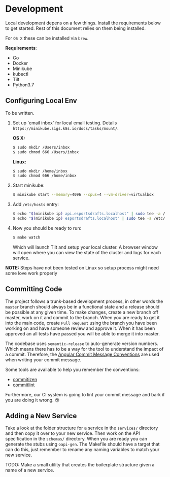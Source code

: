 # Development
Local development depens on a few things. Install the requirements
below to get started. Rest of this document relies on them being
installed.

For `OS X` these can be installed via `brew`.

**Requirements**:
* Go
* Docker
* Minikube
* kubectl
* Tilt
* Python3.7

## Configuring Local Env
To be written.

1. Set up 'email inbox' for local email testing. Details
   `https://minikube.sigs.k8s.io/docs/tasks/mount/`.

   **OS X:**
   ```bash
   $ sudo mkdir /Users/inbox
   $ sudo chmod 666 /Users/inbox
   ```

   **Linux:**
   ```bash
   $ sudo mkdir /home/inbox
   $ sudo chmod 666 /home/inbox
   ```

2. Start minikube:
   ```bash
   $ minikube start --memory=4096 --cpus=4 --vm-driver=virtualbox
   ```

3. Add `/etc/hosts` entry:
   ```bash
   $ echo "$(minikube ip) api.esportsdrafts.localhost" | sudo tee -a /etc/hosts
   $ echo "$(minikube ip) esportsdrafts.localhost" | sudo tee -a /etc/hosts
   ```

4. Now you should be ready to run:
   ```bash
   $ make watch
   ```

   Which will launch Tilt and setup your local cluster. A browser window will
   open where you can view the state of the cluster and logs for each service.

**NOTE:** Steps have not been tested on Linux so setup process might need some
love work properly

## Committing Code
The project follows a trunk-based development process, in other words the
`master` branch should always be in a functional state and a release should
be possible at any given time. To make changes, create a new branch off
master, work on it and commit to the branch. When you are ready to get it
into the main code, create `Pull Request` using the branch you have been
working on and have someone review and approve it. When it has been
approved an all tests have passed you will be able to merge it into
master.

The codebase uses `semantic-release` to auto-generate version numbers.
Which means there has to be a way for the tool to understand the impact
of a commit. Therefore, the
[Angular Commit Message Conventions](https://github.com/angular/angular.js/blob/master/DEVELOPERS.md#-git-commit-guidelines)
are used when writing your commit message.

Some tools are available to help you remember the conventions:
* [commitizen](https://github.com/commitizen/cz-cli)
* [commitlint](https://github.com/conventional-changelog/commitlint)

Furthermore, our CI system is going to lint your commit message and
bark if you are doing it wrong. :kissing_closed_eyes:

## Adding a New Service
Take a look at the folder structure for a service in the `services/`
directory and then copy it over to your new service. Then work on the
API specification in the `schemas/` directory. When you are ready you
can generate the stubs using `oapi-gen`. The Makefile should have a
target that can do this, just remember to rename any naming variables
to match your new service.

TODO: Make a small utility that creates the boilerplate structure
given a name of a new service.
